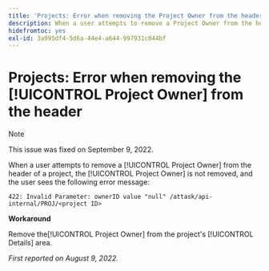 ```yaml
---
title: 'Projects: Error when removing the Project Owner from the header'
description: When a user attempts to remove a Project Owner from the header of a project, the Project Owner is not removed, and the user sees an error message.
hidefromtoc: yes
exl-id: 3a995df4-5d6a-44e4-a644-997931c044bf
---
```

# Projects: Error when removing the [!UICONTROL Project Owner] from the header

>[!NOTE]
>
>This issue was fixed on September 9, 2022.

When a user attempts to remove a [!UICONTROL Project Owner] from the header of a project, the [!UICONTROL Project Owner] is not removed, and the user sees the following error message:

`422: Invalid Parameter: ownerID value "null" /attask/api-internal/PROJ/<project ID>`

**Workaround**

Remove the[!UICONTROL  Project Owner] from the project's [!UICONTROL Details] area.

_First reported on August 9, 2022._
